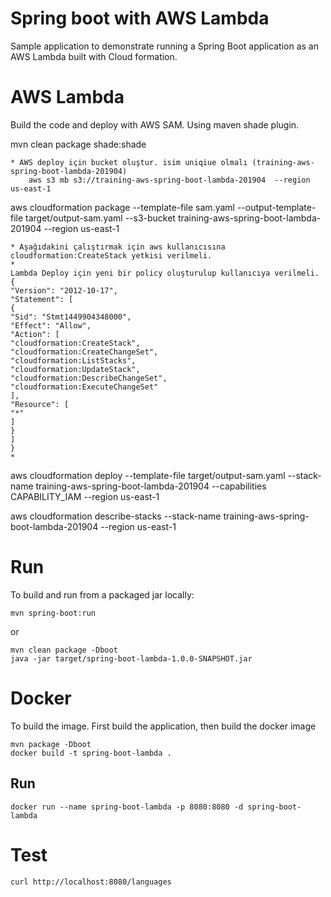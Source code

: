 # Spring boot with AWS Lambda

Sample application to demonstrate running a Spring Boot application as an AWS Lambda built with Cloud formation.

# AWS Lambda

Build the code and deploy with AWS SAM. Using maven shade plugin.

mvn clean package shade:shade

    * AWS deploy için bucket oluştur. isim uniqiue olmalı (training-aws-spring-boot-lambda-201904)
        aws s3 mb s3://training-aws-spring-boot-lambda-201904  --region us-east-1

aws cloudformation package --template-file sam.yaml --output-template-file target/output-sam.yaml --s3-bucket training-aws-spring-boot-lambda-201904  --region us-east-1
 
    * Aşağıdakini çalıştırmak için aws kullanıcısına cloudformation:CreateStack yetkisi verilmeli.
    *    
    Lambda Deploy için yeni bir policy oluşturulup kullanıcıya verilmeli. 
    {
    "Version": "2012-10-17",
    "Statement": [
    {
    "Sid": "Stmt1449904348000",
    "Effect": "Allow",
    "Action": [
    "cloudformation:CreateStack",
    "cloudformation:CreateChangeSet",
    "cloudformation:ListStacks",
    "cloudformation:UpdateStack",
    "cloudformation:DescribeChangeSet",
    "cloudformation:ExecuteChangeSet"
    ],
    "Resource": [
    "*"
    ]
    }
    ]
    }   
    *
    
aws cloudformation deploy --template-file target/output-sam.yaml --stack-name training-aws-spring-boot-lambda-201904 --capabilities CAPABILITY_IAM --region us-east-1
 
aws cloudformation describe-stacks --stack-name training-aws-spring-boot-lambda-201904  --region us-east-1

# Run

To build and run from a packaged jar locally:

    mvn spring-boot:run

or 

    mvn clean package -Dboot
    java -jar target/spring-boot-lambda-1.0.0-SNAPSHOT.jar

# Docker

To build the image. First build the application, then build the docker image

    mvn package -Dboot
    docker build -t spring-boot-lambda .
    
## Run

    docker run --name spring-boot-lambda -p 8080:8080 -d spring-boot-lambda
    
# Test

    curl http://localhost:8080/languages

